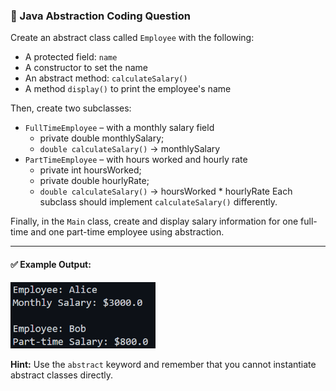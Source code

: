 ### 🎯 Java Abstraction Coding Question

Create an abstract class called `Employee` with the following:

- A protected field: `name`
- A constructor to set the name
- An abstract method: `calculateSalary()`
- A method `display()` to print the employee's name

Then, create two subclasses:
- `FullTimeEmployee` – with a monthly salary field
   -  private double monthlySalary;
   -  `double calculateSalary()` -> monthlySalary
- `PartTimeEmployee` – with hours worked and hourly rate
   -  private int hoursWorked;
   -  private double hourlyRate;
   -  `double calculateSalary()` -> hoursWorked * hourlyRate
Each subclass should implement `calculateSalary()` differently.

Finally, in the `Main` class, create and display salary information for one full-time and one part-time employee using abstraction.

---

#### ✅ Example Output:

   <img src="../Assets/ABS-1.png" style="width:232px">



**Hint:** Use the `abstract` keyword and remember that you cannot instantiate abstract classes directly.
